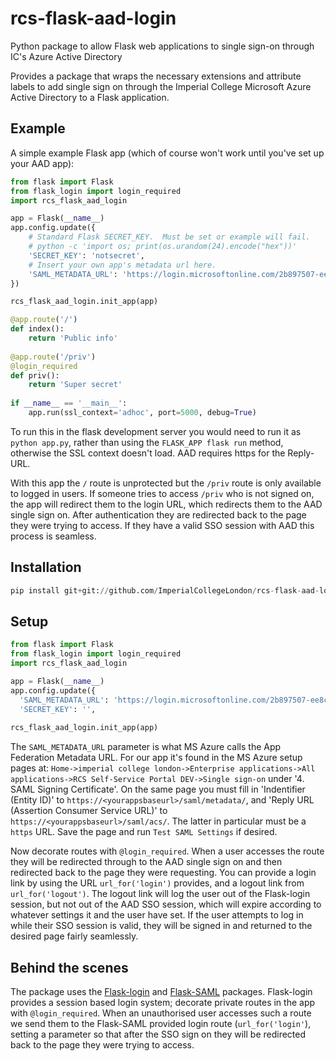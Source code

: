 # rcs-flask-aad-login
Python package to allow Flask web applications to single sign-on through IC's Azure Active Directory

Provides a package that wraps the necessary extensions and attribute labels to add single sign on 
through the Imperial College Microsoft Azure Active Directory to a Flask application.

## Example
A simple example Flask app (which of course won't work until you've set up your AAD app):

```python
from flask import Flask
from flask_login import login_required
import rcs_flask_aad_login

app = Flask(__name__)
app.config.update({
    # Standard Flask SECRET_KEY.  Must be set or example will fail.
    # python -c 'import os; print(os.urandom(24).encode("hex"))'
    'SECRET_KEY': 'notsecret',
    # Insert your own app's metadata url here.
    'SAML_METADATA_URL': 'https://login.microsoftonline.com/2b897507-ee8c-4575-830b-4f8267c3d307/federationmetadata/2007-06/federationmetadata.xml?appid=a301bd20-6119-40ea-a6e1-4d82f14b5d0e',
})

rcs_flask_aad_login.init_app(app)

@app.route('/')
def index():
    return 'Public info'
    
@app.route('/priv')
@login_required
def priv():
    return 'Super secret'
    
if __name__ == '__main__':
    app.run(ssl_context='adhoc', port=5000, debug=True)
```
To run this in the flask development server you would need to run it as
`python app.py`, rather than
using the `FLASK_APP flask run` method, otherwise the SSL context doesn't load.  AAD
requires https for the Reply-URL.

With this app the `/` route is unprotected but the `/priv` route is only
available to logged in users.  If someone tries to access `/priv` who is not
signed on, the app will redirect them to the login URL, which redirects them to
the AAD single sign on.  After authentication they are redirected back to the
page they were trying to access.  If they have a valid SSO session with AAD this
process is seamless.

## Installation
```python
pip install git+git://github.com/ImperialCollegeLondon/rcs-flask-aad-login
```

## Setup
```python
from flask import Flask
from flask_login import login_required
import rcs_flask_aad_login

app = Flask(__name__)
app.config.update({
  'SAML_METADATA_URL': 'https://login.microsoftonline.com/2b897507-ee8c-4575-830b-4f8267c3d307/federationmetadata/2007-06/federationmetadata.xml?appid=a301bd20-6119-40ea-a6e1-4d82f14b5d0e',
  'SECRET_KEY': '',
  
rcs_flask_aad_login.init_app(app)
```
The `SAML_METADATA_URL` parameter is what MS Azure calls the App Federation Metadata URL.
For our app it's found in the MS Azure setup pages at:
`Home->imperial college london->Enterprise applications->All applications->RCS Self-Service Portal DEV->Single sign-on`
under '4. SAML Signing Certificate'.  On the same page you must fill in
'Indentifier (Entity ID)' to `https://<yourappsbaseurl>/saml/metadata/`,
and 'Reply URL (Assertion Consumer Service URL)' to `https://<yourappsbaseurl>/saml/acs/`.
The latter in particular must be a `https` URL.  Save the page and run `Test SAML Settings`
if desired.

Now decorate routes with `@login_required`.  When a user accesses the route
they will be redirected through to the AAD single sign on and then
redirected back to the page they were requesting.  You can provide a login
link by using the URL `url_for('login')` provides, and a logout link
from `url_for('logout')`.  The logout link will log the user out of the 
Flask-login session, but not out of the AAD SSO session, which will
expire according to whatever settings it and the user have set. If
the user attempts to log in while their SSO session is valid, they will
be signed in and returned to the desired page fairly seamlessly.

## Behind the scenes
The package uses the [Flask-login](https://flask-login.readthedocs.io/en/latest/) and
[Flask-SAML](https://flask-saml.readthedocs.io/en/latest/) packages.  Flask-login
provides a session based login system; decorate private routes in the app with
`@login_required`. When an unauthorised user accesses such a route we send them to
the Flask-SAML provided login route (`url_for('login'`), setting a parameter so
that after the SSO sign on they will be redirected back to the page they were
trying to access.

